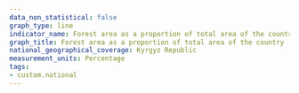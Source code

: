 ```yaml
---
data_non_statistical: false
graph_type: line
indicator_name: Forest area as a proportion of total area of the country
graph_title: Forest area as a proportion of total area of the country
national_geographical_coverage: Kyrgyz Republic
measurement_units: Percentage
tags:
- custom.national
---
```

